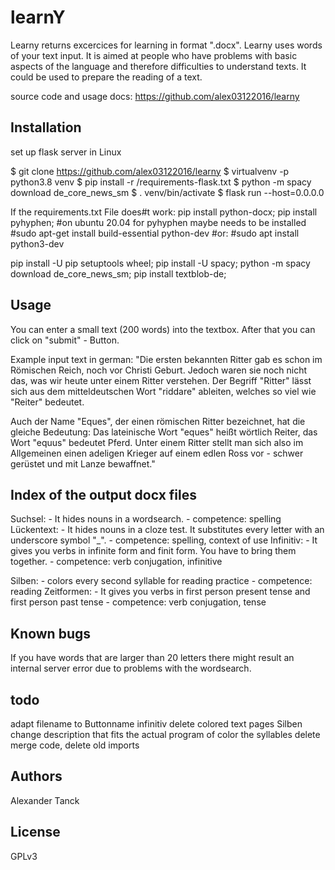learnY
===============================================================================
Learny returns excercices for learning in format ".docx". ﻿Learny uses words of
your text input. It is aimed at people who have problems with basic aspects of
the language and therefore difficulties to understand texts. It could be used to
prepare the reading of a text.

source code and usage docs: https://github.com/alex03122016/learny

Installation
-------------------------------------------------------------------------------
set up flask server in Linux

$ git clone https://github.com/alex03122016/learny
$ virtualvenv -p python3.8 venv
$ pip install -r /requirements-flask.txt
$ python -m spacy download de_core_news_sm
$ . venv/bin/activate
$ flask run --host=0.0.0.0

If the requirements.txt File does#t work:
pip install python-docx;
pip install pyhyphen;
#on ubuntu 20.04 for pyhyphen maybe needs to be installed
#sudo apt-get install build-essential python-dev
#or:
#sudo apt install python3-dev

pip install -U pip setuptools wheel;
pip install -U spacy;
python -m spacy download de_core_news_sm;
pip install textblob-de;

Usage
-------------------------------------------------------------------------------

You can enter a small text (200 words) into the textbox. After that you can
click on "submit" - Button.

Example input text in german:
"Die ersten bekannten Ritter gab es schon im Römischen Reich, noch vor Christi
Geburt. Jedoch waren sie noch nicht das, was wir heute unter einem Ritter
verstehen. Der Begriff "Ritter" lässt sich aus dem mitteldeutschen Wort
"riddare" ableiten, welches so viel wie "Reiter" bedeutet.

Auch der Name "Eques", der einen römischen Ritter bezeichnet, hat die gleiche
Bedeutung: Das lateinische Wort "eques" heißt wörtlich Reiter, das Wort "equus"
 bedeutet Pferd. Unter einem Ritter stellt man sich also im Allgemeinen einen
 adeligen Krieger auf einem edlen Ross vor - schwer gerüstet und mit Lanze
 bewaffnet."

Index of the output docx files
-------------------------------------------------------------------------------

Suchsel: 	- It hides nouns in a wordsearch.
					- competence: spelling
Lückentext:
          - It hides nouns in a cloze test. It substitutes every letter with an
						underscore symbol "_".
					- competence: spelling, context of use
Infinitiv:
 	        - It gives you verbs in infinite form and finit form. You have to bring
						them together.
					- competence:  verb conjugation, infinitive

Silben:
          - colors every second syllable for reading practice
          - competence: reading
Zeitformen:
 	        - It gives you verbs in first person present tense and first person past
						tense
					- competence:  verb conjugation, tense

Known bugs
-------------------------------------------------------------------------------
If you have words that are larger than 20 letters there might result an internal
server error due to problems with the wordsearch.

todo
--------------------------------------------------------------------------------
adapt filename to Buttonname
infinitiv delete colored text pages
Silben change description that fits the actual program of color the syllables
delete merge code, delete old imports

Authors
-------------------------------------------------------------------------------
Alexander Tanck

License
-------------------------------------------------------------------------------
GPLv3
